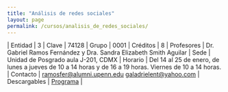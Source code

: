 ```yaml
---
title: "Análisis de redes sociales"
layout: page
permalink: /cursos/analisis_de_redes_sociales/
---
```




| Entidad | 3
| Clave   | 74128
| Grupo   | 0001
| Créditos | 8
| Profesores | Dr. Gabriel Ramos Fernández y Dra. Sandra Elizabeth Smith Aguilar
| Sede       | Unidad de Posgrado aula J-201, CDMX
| Horario    | Del 14 al 25 de enero, de lunes a jueves de 10 a 14 horas y de 16 a 19 horas. Viernes de 10 a 14 horas.
| Contacto   | <ramosfer@alumni.upenn.edu> <galadrielent@yahoo.com>
| Descargables | [Programa](/assets/docs/cursos/analisis_redes_sociales.pdf) |


